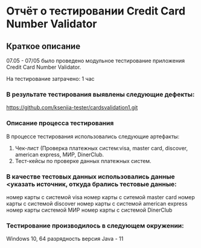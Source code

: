 # Отчёт о тестировании Credit Card Number Validator
## Краткое описание 
07.05 - 07/05 было проведено модульное тестирование приложения Credit Card Number Validator.

На тестирование затрачено: 1 час 

### В результате тестирования выявлены следующие дефекты:

https://github.com/kseniia-tester/cardsvalidation1.git

### Описание процесса тестирования
В процессе тестирования использовались следующие артефакты:

1. Чек-лист 
(Проверка платежных систем:visa, master card, discover, american express, МИР, DinerClub. 
2. Тест-кейсы по проверке данных платежных систем. 


### В качестве тестовых данных использовались данные <указать источник, откуда брались тестовые данные:

номер карты с системой visa
номер карты с ситемой master card
номер карты с системой discover 
номер карты с системой american express
номер карты  системой МИР
 номер карты с системой DinerClub 

### Тестирование производилось в следующем окружении:

 Windows 10, 64 разрядность
версия Java - 11 
  
